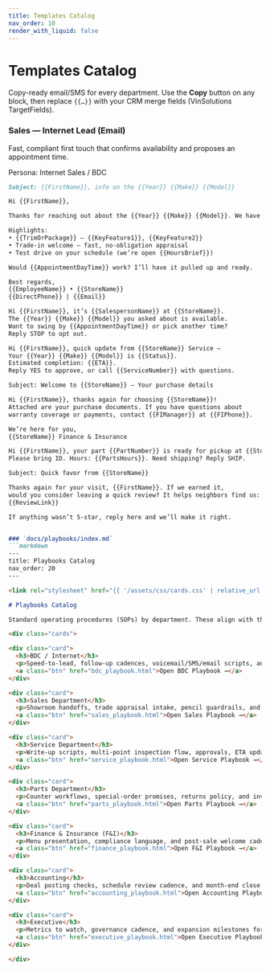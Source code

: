 ```yaml
---
title: Templates Catalog
nav_order: 10
render_with_liquid: false
---
```


<link rel="stylesheet" href="{{ '/assets/css/cards.css' | relative_url }}">
<script src="{{ '/assets/js/copy.js' | relative_url }}"></script>

# Templates Catalog

Copy-ready email/SMS for every department. Use the **Copy** button on any block, then replace `{{…}}` with your CRM merge fields (VinSolutions TargetFields).

<div class="cards">

<div class="card">
  <h3>Sales — Internet Lead (Email)</h3>
  <p>Fast, compliant first touch that confirms availability and proposes an appointment time.</p>
  <div class="meta">Persona: Internet Sales / BDC</div>

```md
Subject: {{FirstName}}, info on the {{Year}} {{Make}} {{Model}}

Hi {{FirstName}},

Thanks for reaching out about the {{Year}} {{Make}} {{Model}}. We have {{AvailabilitySummary}}.

Highlights:
• {{TrimOrPackage}} — {{KeyFeature1}}, {{KeyFeature2}}
• Trade-in welcome — fast, no-obligation appraisal
• Test drive on your schedule (we’re open {{HoursBrief}})

Would {{AppointmentDayTime}} work? I’ll have it pulled up and ready.

Best regards,
{{EmployeeName}} • {{StoreName}}
{{DirectPhone}} | {{Email}}

Hi {{FirstName}}, it’s {{SalespersonName}} at {{StoreName}}.
The {{Year}} {{Make}} {{Model}} you asked about is available.
Want to swing by {{AppointmentDayTime}} or pick another time?
Reply STOP to opt out.

Hi {{FirstName}}, quick update from {{StoreName}} Service —
Your {{Year}} {{Make}} {{Model}} is {{Status}}.
Estimated completion: {{ETA}}.
Reply YES to approve, or call {{ServiceNumber}} with questions.

Subject: Welcome to {{StoreName}} — Your purchase details

Hi {{FirstName}}, thanks again for choosing {{StoreName}}!
Attached are your purchase documents. If you have questions about
warranty coverage or payments, contact {{FIManager}} at {{FIPhone}}.

We’re here for you,
{{StoreName}} Finance & Insurance

Hi {{FirstName}}, your part {{PartNumber}} is ready for pickup at {{StoreName}}.
Please bring ID. Hours: {{PartsHours}}. Need shipping? Reply SHIP.

Subject: Quick favor from {{StoreName}}

Thanks again for your visit, {{FirstName}}. If we earned it,
would you consider leaving a quick review? It helps neighbors find us:
{{ReviewLink}}

If anything wasn’t 5-star, reply here and we’ll make it right.


### `docs/playbooks/index.md`
```markdown
---
title: Playbooks Catalog
nav_order: 20
---

<link rel="stylesheet" href="{{ '/assets/css/cards.css' | relative_url }}">

# Playbooks Catalog

Standard operating procedures (SOPs) by department. These align with the Quirk AI personas and templates.

<div class="cards">

<div class="card">
  <h3>BDC / Internet</h3>
  <p>Speed-to-lead, follow-up cadences, voicemail/SMS/email scripts, and escalation paths.</p>
  <a class="btn" href="bdc_playbook.html">Open BDC Playbook →</a>
</div>

<div class="card">
  <h3>Sales Department</h3>
  <p>Showroom handoffs, trade appraisal intake, pencil guardrails, and delivery checklists.</p>
  <a class="btn" href="sales_playbook.html">Open Sales Playbook →</a>
</div>

<div class="card">
  <h3>Service Department</h3>
  <p>Write-up scripts, multi-point inspection flow, approvals, ETA updates, and QA.</p>
  <a class="btn" href="service_playbook.html">Open Service Playbook →</a>
</div>

<div class="card">
  <h3>Parts Department</h3>
  <p>Counter workflows, special-order promises, returns policy, and inventory notes.</p>
  <a class="btn" href="parts_playbook.html">Open Parts Playbook →</a>
</div>

<div class="card">
  <h3>Finance & Insurance (F&I)</h3>
  <p>Menu presentation, compliance language, and post-sale welcome cadence.</p>
  <a class="btn" href="finance_playbook.html">Open F&I Playbook →</a>
</div>

<div class="card">
  <h3>Accounting</h3>
  <p>Deal posting checks, schedule review cadence, and month-end close checklist.</p>
  <a class="btn" href="accounting_playbook.html">Open Accounting Playbook →</a>
</div>

<div class="card">
  <h3>Executive</h3>
  <p>Metrics to watch, governance cadence, and expansion milestones for the pilot.</p>
  <a class="btn" href="executive_playbook.html">Open Executive Playbook →</a>
</div>

</div>
